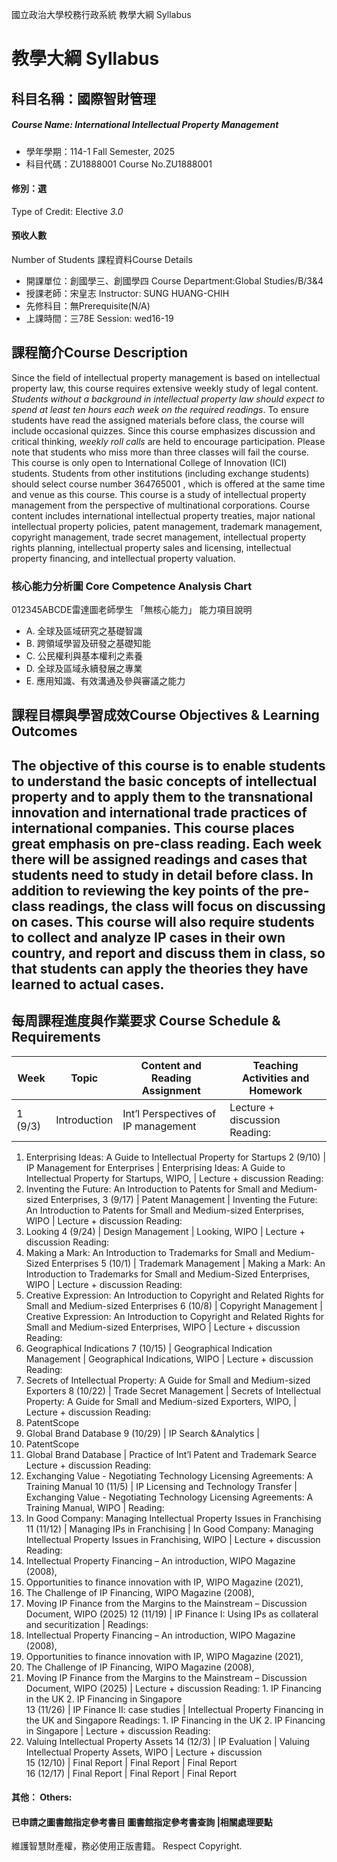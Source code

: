 國立政治大學校務行政系統 教學大綱 Syllabus
# 教學大綱 Syllabus
##  科目名稱：國際智財管理
#####  Course Name: International Intellectual Property Management
  * 學年學期：114-1 Fall Semester, 2025 
  * 科目代碼：ZU1888001 Course No.ZU1888001
#### 修別：選
Type of Credit: Elective 
_3.0_
#### 預收人數
Number of Students
課程資料Course Details
  * 開課單位：創國學三、創國學四 Course Department:Global Studies/B/3&4 
  * 授課老師：宋皇志 Instructor: SUNG HUANG-CHIH 
  * 先修科目：無Prerequisite(N/A)
  * 上課時間：三78E Session: wed16-19
##  課程簡介Course Description
Since the field of intellectual property management is based on intellectual property law, this course requires extensive weekly study of legal content. _Students without a background in intellectual property law should expect to spend at least ten hours each week on the required readings_. To ensure students have read the assigned materials before class, the course will include occasional quizzes. Since this course emphasizes discussion and critical thinking, _weekly roll calls_ are held to encourage participation. Please note that students who miss more than three classes will fail the course.
This course is only open to International College of Innovation (ICI) students. Students from other institutions (including exchange students) should select course number 364765001 , which is offered at the same time and venue as this course.
This course is a study of intellectual property management from the perspective of multinational corporations. Course content includes international intellectual property treaties, major national intellectual property policies, patent management, trademark management, copyright management, trade secret management, intellectual property rights planning, intellectual property sales and licensing, intellectual property financing, and intellectual property valuation.
###  核心能力分析圖 Core Competence Analysis Chart
012345ABCDE雷達圖老師學生
「無核心能力」 
能力項目說明
  * A. 全球及區域研究之基礎智識
  * B. 跨領域學習及研發之基礎知能
  * C. 公民權利與基本權利之素養
  * D. 全球及區域永續發展之專業
  * E. 應用知識、有效溝通及參與審議之能力
##  課程目標與學習成效Course Objectives & Learning Outcomes 
The objective of this course is to enable students to understand the basic concepts of intellectual property and to apply them to the transnational innovation and international trade practices of international companies. This course places great emphasis on pre-class reading. Each week there will be assigned readings and cases that students need to study in detail before class. In addition to reviewing the key points of the pre-class readings, the class will focus on discussing on cases. This course will also require students to collect and analyze IP cases in their own country, and report and discuss them in class, so that students can apply the theories they have learned to actual cases.  
---  
##  每周課程進度與作業要求 Course Schedule & Requirements
|  Week |  Topic |  Content and Reading Assignment |  Teaching Activities and Homework  
---|---|---|---  
1 (9/3) |  Introduction |  Int’l Perspectives of IP management |  Lecture + discussion Reading:
  1. Enterprising Ideas: A Guide to Intellectual Property for Startups
2 (9/10) |  IP Management for Enterprises |  Enterprising Ideas: A Guide to Intellectual Property for Startups, WIPO,  |  Lecture + discussion Reading: 
  1. Inventing the Future: An Introduction to Patents for Small and Medium-sized Enterprises,
3 (9/17) |  Patent Management |  Inventing the Future: An Introduction to Patents for Small and Medium-sized Enterprises, WIPO |  Lecture + discussion Reading:
  1. Looking
4 (9/24) |  Design Management |  Looking, WIPO |  Lecture + discussion Reading: 
  1. Making a Mark: An Introduction to Trademarks for Small and Medium-Sized Enterprises
5 (10/1) |  Trademark Management |  Making a Mark: An Introduction to Trademarks for Small and Medium-Sized Enterprises, WIPO |  Lecture + discussion Reading:
  1. Creative Expression: An Introduction to Copyright and Related Rights for Small and Medium-sized Enterprises
6 (10/8) |  Copyright Management |  Creative Expression: An Introduction to Copyright and Related Rights for Small and Medium-sized Enterprises, WIPO |  Lecture + discussion Reading: 
  1. Geographical Indications
7 (10/15) |  Geographical Indication Management |  Geographical Indications, WIPO |  Lecture + discussion Reading: 
  1. Secrets of Intellectual Property: A Guide for Small and Medium-sized Exporters
8 (10/22) |  Trade Secret Management |  Secrets of Intellectual Property: A Guide for Small and Medium-sized Exporters, WIPO,  |  Lecture + discussion Reading: 
  1. PatentScope
  2. Global Brand Database
9 (10/29) |  IP Search &Analytics | 
  1. PatentScope
  2. Global Brand Database
|  Practice of Int’l Patent and Trademark Searce Lecture + discussion Reading:
  1. Exchanging Value - Negotiating Technology Licensing Agreements: A Training Manual
10 (11/5) |  IP Licensing and Technology Transfer |  Exchanging Value - Negotiating Technology Licensing Agreements: A Training Manual, WIPO |  Reading: 
  1. In Good Company: Managing Intellectual Property Issues in Franchising
11 (11/12) |  Managing IPs in Franchising |  In Good Company: Managing Intellectual Property Issues in Franchising, WIPO |  Lecture + discussion Reading: 
  1. Intellectual Property Financing – An introduction, WIPO Magazine (2008), 
  2. Opportunities to finance innovation with IP, WIPO Magazine (2021), 
  3. The Challenge of IP Financing, WIPO Magazine (2008), 
  4. Moving IP Finance from the Margins to the Mainstream – Discussion Document, WIPO (2025)
12 (11/19) |  IP Finance I: Using IPs as collateral and securitization |  Readings:
  1. Intellectual Property Financing – An introduction, WIPO Magazine (2008), 
  2. Opportunities to finance innovation with IP, WIPO Magazine (2021), 
  3. The Challenge of IP Financing, WIPO Magazine (2008), 
  4. Moving IP Finance from the Margins to the Mainstream – Discussion Document, WIPO (2025)
|  Lecture + discussion Reading:  1. IP Financing in the UK 2. IP Financing in Singapore  
13 (11/26) |  IP Finance II: case studies |  Intellectual Property Financing in the UK and Singapore Readings: 1. IP Financing in the UK 2. IP Financing in Singapore |  Lecture + discussion Reading: 
  1. Valuing Intellectual Property Assets
14 (12/3) |  IP Evaluation |  Valuing Intellectual Property Assets, WIPO |  Lecture + discussion  
15 (12/10) |  Final Report |  Final Report |  Final Report  
16 (12/17) |  Final Report |  Final Report |  Final Report  
####  其他： Others:
####  已申請之圖書館指定參考書目  圖書館指定參考書查詢 |相關處理要點
維護智慧財產權，務必使用正版書籍。 Respect Copyright.